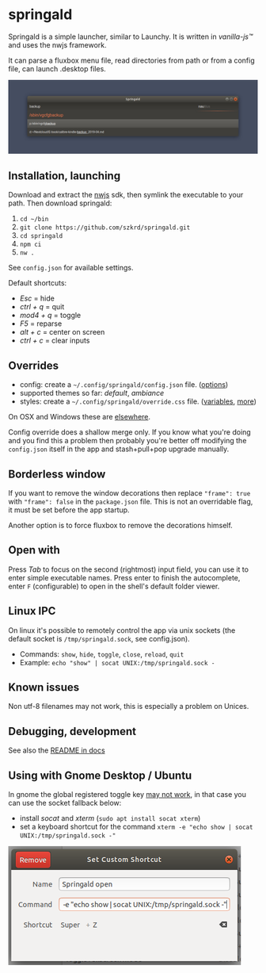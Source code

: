 # springald

Springald is a simple launcher, similar to Launchy. It is written in _vanilla-js™_ and
uses the nwjs framework.

It can parse a fluxbox menu file, read directories from path or from a config file,
can launch .desktop files.

![looks like this](./docs/demo.jpg)

## Installation, launching

Download and extract the [nwjs](https://nwjs.io/) sdk,
then symlink the executable to your path.
Then download springald:

1. `cd ~/bin`
2. `git clone https://github.com/szkrd/springald.git`
3. `cd springald`
4. `npm ci`
5. `nw .`

See `config.json` for available settings.

Default shortcuts:
- _Esc_ = hide
- _ctrl + q_ = quit
- _mod4 + q_ = toggle
- _F5_ = reparse
- _alt + c_ = center on screen
- _ctrl + c_ = clear inputs

## Overrides

* config: create a `~/.config/springald/config.json` file. ([options](./config.json))
* supported themes so far: _default_, _ambiance_
* styles: create a `~/.config/springald/override.css` file. ([variables](./styles/variables.css), [more](./styles/springald.css))

On OSX and Windows these are [elsewhere](http://docs.nwjs.io/en/latest/References/App/#appdatapath).

Config override does a shallow merge only. If you know what you're doing and you find this a problem then probably you're better off modifying the `config.json` itself in the app and stash+pull+pop upgrade manually.

## Borderless window

If you want to remove the window decorations then replace `"frame": true`
with `"frame": false` in the `package.json` file. This is not an overridable
flag, it must be set before the app startup.

Another option is to force fluxbox to remove the decorations himself.

## Open with

Press _Tab_ to focus on the second (rightmost) input field,
you can use it to enter simple executable names. Press enter
to finish the autocomplete, enter `F` (configurable) to open
in the shell's default folder viewer.

## Linux IPC

On linux it's possible to remotely control the app via unix sockets
(the default socket is `/tmp/springald.sock`, see config.json).

- Commands: `show`, `hide`, `toggle`, `close`, `reload`, `quit`
- Example: `echo "show" | socat UNIX:/tmp/springald.sock -`

## Known issues

Non utf-8 filenames may not work, this is especially a problem on Unices.

## Debugging, development

See also the [README in docs](./docs/README.md)

## Using with Gnome Desktop / Ubuntu

In gnome the global registered toggle key [may not work](https://github.com/nwjs/nw.js/issues/6228), in that case you can use the socket fallback below:

- install _socat_ and _xterm_ (`sudo apt install socat xterm`)
- set a keyboard shortcut for the command `xterm -e "echo show | socat UNIX:/tmp/springald.sock -"`

![keyboard shortcuts](./docs/gnome-keyboard-shortcut.png)
